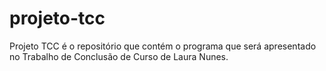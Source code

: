 # projeto-tcc
Projeto TCC é o repositório que contém o programa que será apresentado no Trabalho de Conclusão de Curso de Laura Nunes.